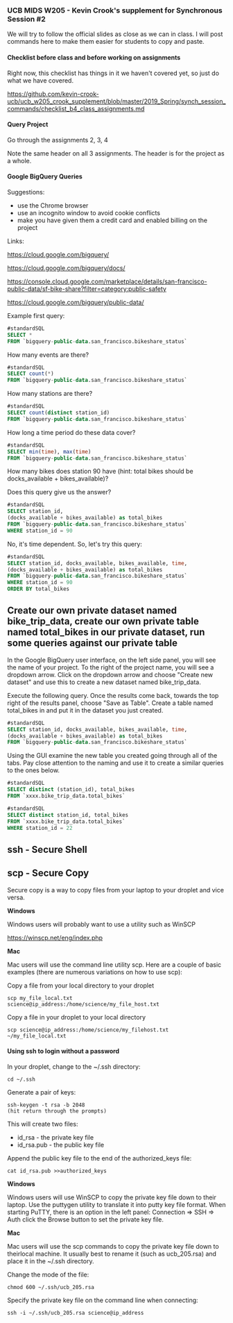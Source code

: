 ### UCB MIDS W205 - Kevin Crook's supplement for Synchronous Session #2

We will try to follow the official slides as close as we can in class.  I will post commands here to make them easier for students to copy and paste.

#### Checklist before class and before working on assignments

Right now, this checklist has things in it we haven't covered yet, so just do what we have covered.

https://github.com/kevin-crook-ucb/ucb_w205_crook_supplement/blob/master/2019_Spring/synch_session_commands/checklist_b4_class_assignments.md

#### Query Project

Go through the assignments 2, 3, 4

Note the same header on all 3 assignments.  The header is for the project as a whole.

#### Google BigQuery Queries

Suggestions:
* use the Chrome browser
* use an incognito window to avoid cookie conflicts
* make you have given them a credit card and enabled billing on the project

Links:

https://cloud.google.com/bigquery/

https://cloud.google.com/bigquery/docs/

https://console.cloud.google.com/marketplace/details/san-francisco-public-data/sf-bike-share?filter=category:public-safety

https://cloud.google.com/bigquery/public-data/

Example first query:
```sql
#standardSQL
SELECT *
FROM `bigquery-public-data.san_francisco.bikeshare_status`
```

How many events are there?
```sql
#standardSQL
SELECT count(*)
FROM `bigquery-public-data.san_francisco.bikeshare_status`
```

How many stations are there?
```sql
#standardSQL
SELECT count(distinct station_id)
FROM `bigquery-public-data.san_francisco.bikeshare_status`
```

How long a time period do these data cover?
```sql
#standardSQL
SELECT min(time), max(time)
FROM `bigquery-public-data.san_francisco.bikeshare_status`
```

How many bikes does station 90 have (hint: total bikes should be docks_available + bikes_available)?

Does this query give us the answer?
```sql
#standardSQL
SELECT station_id, 
(docks_available + bikes_available) as total_bikes
FROM `bigquery-public-data.san_francisco.bikeshare_status`
WHERE station_id = 90
```

No, it's time dependent.  So, let's try this query:
```sql
#standardSQL
SELECT station_id, docks_available, bikes_available, time, 
(docks_available + bikes_available) as total_bikes
FROM `bigquery-public-data.san_francisco.bikeshare_status`
WHERE station_id = 90
ORDER BY total_bikes
```

## Create our own private dataset named bike_trip_data, create our own private table named total_bikes in our private dataset, run some queries against our private table

In the Google BigQuery user interface, on the left side panel, you will see the name of your project.  To the right of the project name, you will see a dropdown arrow.  Click on the dropdown arrow and choose "Create new dataset" and use this to create a new dataset named bike_trip_data.

Execute the following query.  Once the results come back, towards the top right of the results panel, choose "Save as Table".  Create a table named total_bikes in and put it in the dataset you just created.

```sql
#standardSQL
SELECT station_id, docks_available, bikes_available, time, 
(docks_available + bikes_available) as total_bikes
FROM `bigquery-public-data.san_francisco.bikeshare_status`
```

Using the GUI examine the new table you created going through all of the tabs.  Pay close attention to the naming and use it to create a similar queries to the ones below.

```sql
#standardSQL
SELECT distinct (station_id), total_bikes
FROM `xxxx.bike_trip_data.total_bikes`
```

```sql
#standardSQL
SELECT distinct station_id, total_bikes
FROM `xxxx.bike_trip_data.total_bikes`
WHERE station_id = 22
```

## ssh - Secure Shell

## scp - Secure Copy

Secure copy is a way to copy files from your laptop to your droplet and vice versa.  

**Windows**

Windows users will probably want to use a utility such as WinSCP 

<https://winscp.net/eng/index.php>

**Mac**

Mac users will use the command line utility scp. Here are a couple of basic examples (there are numerous variations on how to use scp):

Copy a file from your local directory to your droplet
```
scp my_file_local.txt science@ip_address:/home/science/my_file_host.txt
```

Copy a file in your droplet to your local directory
```
scp science@ip_address:/home/science/my_filehost.txt ~/my_file_local.txt
```

#### Using ssh to login without a password

In your droplet, change to the ~/.ssh directory:

```
cd ~/.ssh
```

Generate a pair of keys:
```
ssh-keygen -t rsa -b 2048
(hit return through the prompts)
```

This will create two files: 
* id_rsa - the private key file
* id_rsa.pub - the public key file

Append the public key file to the end of the authorized_keys file:

```
cat id_rsa.pub >>authorized_keys
```

**Windows**

Windows users will use WinSCP to copy the private key file down to their laptop. Use the puttygen utility to translate it into putty key file format.  When starting PuTTY, there is an option in the left panel: Connection => SSH => Auth click the Browse button to set the private key file.

**Mac**

Mac users will use the scp commands to copy the private key file down to theirlocal machine.  It usually best to rename it (such as ucb_205.rsa) and place it in the ~/.ssh directory.  

Change the mode of the file:

```
chmod 600 ~/.ssh/ucb_205.rsa 
```

Specify the private key file on the command line when connecting:
```
ssh -i ~/.ssh/ucb_205.rsa science@ip_address
```


